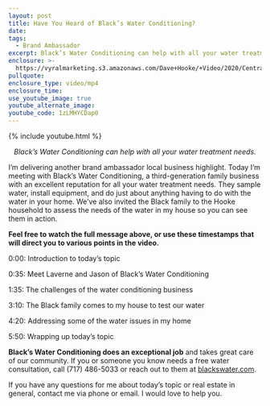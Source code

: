 ```yaml
---
layout: post
title: Have You Heard of Black’s Water Conditioning?
date: 
tags:
  - Brand Ambassador
excerpt: Black’s Water Conditioning can help with all your water treatment needs.
enclosure: >-
  https://vyralmarketing.s3.amazonaws.com/Dave+Hooke/+Video/2020/Central+PA+Real+Estate+Agent-+Black's+Water+Conditioning.mp4
pullquote:
enclosure_type: video/mp4
enclosure_time:
use_youtube_image: true
youtube_alternate_image:
youtube_code: 1zLMHYCDap0
---
```


{% include youtube.html %}

<p style="text-align: center;"><em>Black’s Water Conditioning can help with all your water treatment needs.</em></p>

I’m delivering another brand ambassador local business highlight. Today I’m meeting with Black’s Water Conditioning, a third-generation family business with an excellent reputation for all your water treatment needs. They sample water, install equipment, and do just about anything having to do with the water in your home. We’ve also invited the Black family to the Hooke household to assess the needs of the water in my house so you can see them in action.

**Feel free to watch the full message above, or use these timestamps that will direct you to various points in the video.**

0:00: Introduction to today’s topic

0:35: Meet Laverne and Jason of Black’s Water Conditioning

1:35: The challenges of the water conditioning business

3:10: The Black family comes to my house to test our water

4:20: Addressing some of the water issues in my home

5:50: Wrapping up today’s topic

**Black’s Water Conditioning does an exceptional job** and takes great care of our community. If you or someone you know needs a free water consultation, call (717) 486-5033 or reach out to them at [blackswater.com](https://blackswater.com/).

If you have any questions for me about today’s topic or real estate in general, contact me via phone or email. I would love to help you.